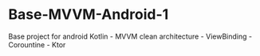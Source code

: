 # Base-MVVM-Android-1
Base project for android Kotlin - MVVM clean architecture - ViewBinding - Corountine - Ktor 
